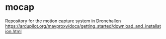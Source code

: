 # mocap
Repository for the motion capture system in Dronehallen 
https://ardupilot.org/mavproxy/docs/getting_started/download_and_installation.html
